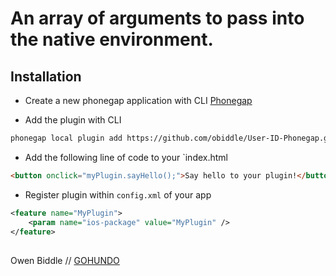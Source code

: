 #  An array of arguments to pass into the native environment.


## Installation

- Create a new phonegap application with CLI [Phonegap](http://docs.phonegap.com/en/edge/guide_cli_index.md.html#The%20Command-line%20Interface) 


- Add the plugin with CLI

```bash
phonegap local plugin add https://github.com/obiddle/User-ID-Phonegap.git
```

- Add the following line of code to your `index.html 

```html
<button onclick="myPlugin.sayHello();">Say hello to your plugin!</button>
```

- Register plugin within `config.xml` of your app

```xml
<feature name="MyPlugin">
    <param name="ios-package" value="MyPlugin" />
</feature>
```



## 
Owen Biddle // [GOHUNDO](http://www.gohundo.com)

